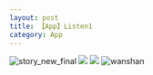 ```yaml
---
layout: post
title: 【App】Listen1
category: App
---
```

![story_new_final](http://s3s4mtyq6.hd-bkt.clouddn.com/img/story_new_final_0322.png)
![](http://s3s5etn4r.hd-bkt.clouddn.com/img/app-220508-fragment-top.png)
![](http://s3s5etn4r.hd-bkt.clouddn.com/img/app-220508-listen1.png)
![wanshan](http://s3s4mtyq6.hd-bkt.clouddn.com/img/wanshan.png)
